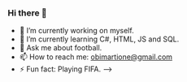 ### Hi there 👋

- 🔭 I’m currently working on myself.
- 🌱 I’m currently learning C#, HTML, JS and SQL.
- 💬 Ask me about football.
- 📫 How to reach me: obimartione@gmail.com
- ⚡ Fun fact: Playing FIFA.
-->
